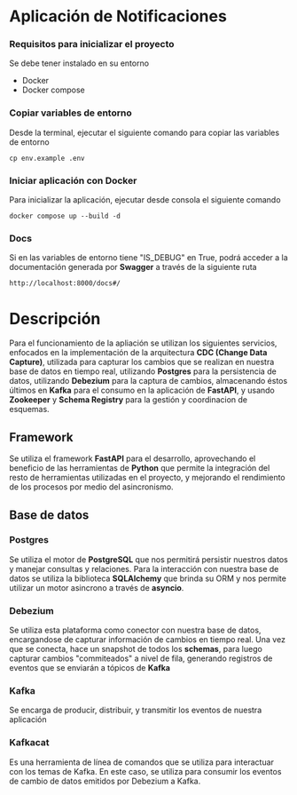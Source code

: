 # Aplicación de Notificaciones

### Requisitos para inicializar el proyecto
Se debe tener instalado en su entorno
- Docker
- Docker compose

### Copiar variables de entorno
Desde la terminal, ejecutar el siguiente comando para copiar las variables de entorno
```    
cp env.example .env
```

### Iniciar aplicación con Docker
Para inicializar la aplicación, ejecutar desde consola el siguiente comando
```
docker compose up --build -d
```

### Docs
Si en las variables de entorno tiene "IS_DEBUG" en True, podrá acceder a la documentación 
generada por **Swagger** a través de la siguiente ruta
```
http://localhost:8000/docs#/
```

# Descripción
Para el funcionamiento de la apliación se utilizan los siguientes servicios, enfocados en la implementación
de la arquitectura **CDC (Change Data Capture)**, utilizada para capturar los cambios que se realizan en nuestra base 
de datos en tiempo real, utilizando **Postgres** para la persistencia de datos, utilizando
**Debezium** para la captura de cambios, almacenando éstos últimos en **Kafka** para el consumo en la
aplicación de **FastAPI**, y usando **Zookeeper** y **Schema Registry** para la gestión y 
coordinacion de esquemas.

## Framework
Se utiliza el framework **FastAPI** para el desarrollo, aprovechando el beneficio de las
herramientas de **Python** que permite la integración del resto de herramientas utilizadas
en el proyecto, y mejorando el rendimiento de los procesos por medio del asincronismo.

## Base de datos
### Postgres
Se utiliza el motor de **PostgreSQL** que nos permitirá persistir nuestros datos y manejar
consultas y relaciones. Para la interacción con nuestra base de datos se utiliza la biblioteca
**SQLAlchemy** que brinda su ORM y nos permite utilizar un motor asincrono a través de **asyncio**.

### Debezium
Se utiliza esta plataforma como conector con nuestra base de datos, encargandose de capturar información
de cambios en tiempo real. Una vez que se conecta, hace un snapshot de todos los **schemas**, para luego
capturar cambios "commiteados" a nivel de fila, generando registros de eventos que se enviarán a tópicos
de **Kafka**

### Kafka
Se encarga de producir, distribuir, y transmitir los eventos de nuestra aplicación

### Kafkacat
Es una herramienta de línea de comandos que se utiliza para interactuar con los temas de Kafka. 
En este caso, se utiliza para consumir los eventos de cambio de datos emitidos por Debezium a Kafka.
